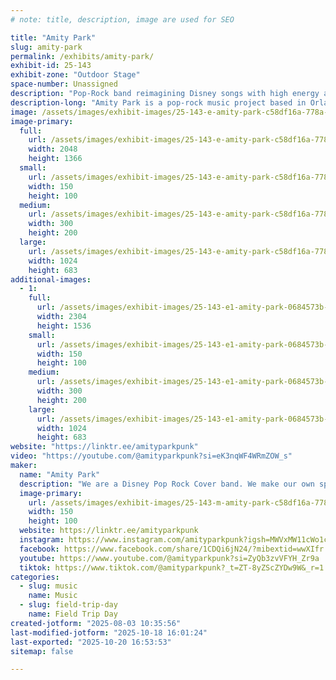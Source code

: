```yaml
---
# note: title, description, image are used for SEO

title: "Amity Park"
slug: amity-park
permalink: /exhibits/amity-park/
exhibit-id: 25-143
exhibit-zone: "Outdoor Stage"
space-number: Unassigned
description: "Pop-Rock band reimagining Disney songs with high energy and nostalgic 2000s flair."
description-long: "Amity Park is a pop-rock music project based in Orlando, Florida, that reimagines classic Disney songs with high-energy, pop-rock flair. Blending nostalgia with the spirit of early 2000s music, the band delivers emotionally charged covers that resonate with both Disney fans and music enthusiasts. Known for their unique sound and heartfelt performances, Amity Park has become a local favorite for themed events, and live shows."
image: /assets/images/exhibit-images/25-143-e-amity-park-c58df16a-778a-4ece-958a-5f35449ffd9f2022-04-22-21-11-05-890-300x200.jpeg
image-primary: 
  full:
    url: /assets/images/exhibit-images/25-143-e-amity-park-c58df16a-778a-4ece-958a-5f35449ffd9f2022-04-22-21-11-05-890-full.jpeg
    width: 2048
    height: 1366
  small:
    url: /assets/images/exhibit-images/25-143-e-amity-park-c58df16a-778a-4ece-958a-5f35449ffd9f2022-04-22-21-11-05-890-150x100.jpeg
    width: 150
    height: 100
  medium:
    url: /assets/images/exhibit-images/25-143-e-amity-park-c58df16a-778a-4ece-958a-5f35449ffd9f2022-04-22-21-11-05-890-300x200.jpeg
    width: 300
    height: 200
  large:
    url: /assets/images/exhibit-images/25-143-e-amity-park-c58df16a-778a-4ece-958a-5f35449ffd9f2022-04-22-21-11-05-890-1024x683.jpeg
    width: 1024
    height: 683
additional-images: 
  - 1:
    full:
      url: /assets/images/exhibit-images/25-143-e1-amity-park-0684573b-4dfb-40c0-8043-1b1472e9b0da2022-07-02-20-29-28-090-full.jpeg
      width: 2304
      height: 1536
    small:
      url: /assets/images/exhibit-images/25-143-e1-amity-park-0684573b-4dfb-40c0-8043-1b1472e9b0da2022-07-02-20-29-28-090-150x100.jpeg
      width: 150
      height: 100
    medium:
      url: /assets/images/exhibit-images/25-143-e1-amity-park-0684573b-4dfb-40c0-8043-1b1472e9b0da2022-07-02-20-29-28-090-300x200.jpeg
      width: 300
      height: 200
    large:
      url: /assets/images/exhibit-images/25-143-e1-amity-park-0684573b-4dfb-40c0-8043-1b1472e9b0da2022-07-02-20-29-28-090-1024x683.jpeg
      width: 1024
      height: 683
website: "https://linktr.ee/amityparkpunk"
video: "https://youtube.com/@amityparkpunk?si=eK3nqWF4WRmZOW_s"
maker: 
  name: "Amity Park"
  description: "We are a Disney Pop Rock Cover band. We make our own spin on Disney music that includes music from Disney Fireworks, Disney Channel and Disney Movies!"
  image-primary:
    url: /assets/images/exhibit-images/25-143-m-amity-park-c58df16a-778a-4ece-958a-5f35449ffd9f2022-04-22-21-11-05-890-742-300x200.jpeg
    width: 150
    height: 100
  website: https://linktr.ee/amityparkpunk
  instagram: https://www.instagram.com/amityparkpunk?igsh=MWVxMW11cWo1cGRnOA==
  facebook: https://www.facebook.com/share/1CDQi6jN24/?mibextid=wwXIfr
  youtube: https://www.youtube.com/@amityparkpunk?si=ZyQb3zvVFYH_Zr9a
  tiktok: https://www.tiktok.com/@amityparkpunk?_t=ZT-8yZScZYDw9W&_r=1
categories: 
  - slug: music
    name: Music
  - slug: field-trip-day
    name: Field Trip Day
created-jotform: "2025-08-03 10:35:56"
last-modified-jotform: "2025-10-18 16:01:24"
last-exported: "2025-10-20 16:53:53"
sitemap: false

---
```

